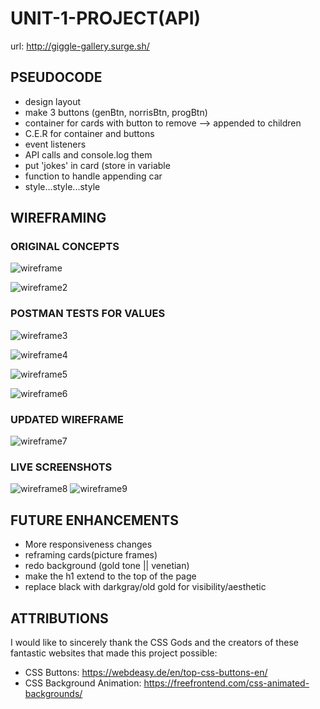 # UNIT-1-PROJECT(API)
url: http://giggle-gallery.surge.sh/


## PSEUDOCODE

- design layout
- make 3 buttons (genBtn, norrisBtn, progBtn)
- container for cards with button to remove --> appended to children
- C.E.R for container and buttons
- event listeners
- API calls and console.log them
- put 'jokes' in card (store in variable
- function to handle appending car
- style...style...style


## WIREFRAMING

### ORIGINAL CONCEPTS
![wireframe](css/455B875A-3F11-4F9E-94CA-392505011127_1_105_c.jpeg)

![wireframe2](css/90F40AF5-D120-450A-B40B-F99403820800_1_105_c.jpeg)

### POSTMAN TESTS FOR VALUES
![wireframe3](css/Screen%20Shot%202020-11-16%20at%203.37.09%20PM.png)

![wireframe4](css/Screen%20Shot%202020-11-16%20at%203.37.24%20PM.png)

![wireframe5](css/Screen%20Shot%202020-11-16%20at%203.37.50%20PM.png)

![wireframe6](css/Screen%20Shot%202020-11-16%20at%203.37.59%20PM.png)

### UPDATED WIREFRAME
![wireframe7](css/Giggle%20Gallery.png)

### LIVE SCREENSHOTS
![wireframe8](css/Live%20build%201.png)
![wireframe9](css/Live%20build%202.png)


## FUTURE ENHANCEMENTS

- More responsiveness changes
- reframing cards(picture frames)
- redo background (gold tone || venetian)
- make the h1 extend to the top of the page
- replace black with darkgray/old gold for visibility/aesthetic


## ATTRIBUTIONS

I would like to sincerely thank the CSS Gods and the creators of these fantastic websites that made this project possible:
- CSS Buttons: https://webdeasy.de/en/top-css-buttons-en/
- CSS Background Animation: https://freefrontend.com/css-animated-backgrounds/